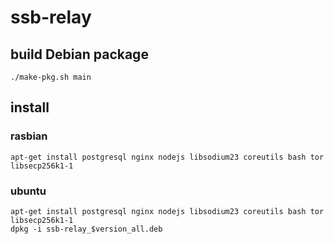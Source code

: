# ssb-relay

## build Debian package

```
./make-pkg.sh main
```


## install

### rasbian

```
apt-get install postgresql nginx nodejs libsodium23 coreutils bash tor libsecp256k1-1
```

### ubuntu

```
apt-get install postgresql nginx nodejs libsodium23 coreutils bash tor libsecp256k1-1
dpkg -i ssb-relay_$version_all.deb
```